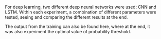 For deep learning, two different deep neural networks were used: CNN and LSTM.
Within each experiment, a combination of different parameters were tested, seeing and comparing the different results at the end. 

The output from the training can also be found here, where at the end, it was also experiment the optimal value of probability threshold.
